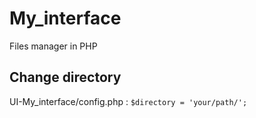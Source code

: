 # My_interface
Files manager in PHP

## Change directory
UI-My_interface/config.php : 
```$directory = 'your/path/';```